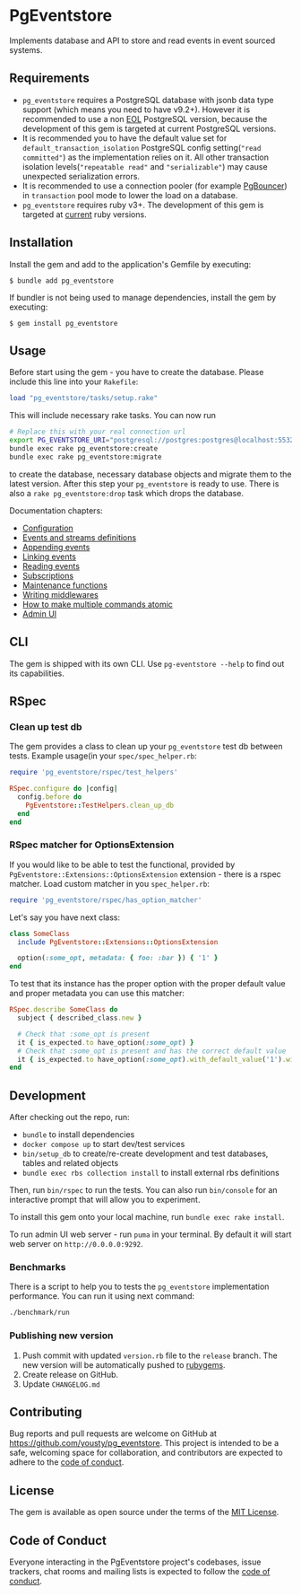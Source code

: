 # PgEventstore

Implements database and API to store and read events in event sourced systems.

## Requirements

- `pg_eventstore` requires a PostgreSQL database with jsonb data type support (which means you need to have v9.2+). However it is recommended to use a non [EOL](https://www.postgresql.org/support/versioning/) PostgreSQL version, because the development of this gem is targeted at current PostgreSQL versions. 
- It is recommended you to have the default value set for `default_transaction_isolation` PostgreSQL config setting(`"read committed"`) as the implementation relies on it. All other transaction isolation levels(`"repeatable read"` and `"serializable"`) may cause unexpected serialization errors.
- It is recommended to use a connection pooler (for example [PgBouncer](https://www.pgbouncer.org/)) in `transaction` pool mode to lower the load on a database.
- `pg_eventstore` requires ruby v3+. The development of this gem is targeted at [current](https://endoflife.date/ruby) ruby versions.

## Installation

Install the gem and add to the application's Gemfile by executing:

    $ bundle add pg_eventstore

If bundler is not being used to manage dependencies, install the gem by executing:

    $ gem install pg_eventstore

## Usage

Before start using the gem - you have to create the database. Please include this line into your `Rakefile`:

```ruby
load "pg_eventstore/tasks/setup.rake"
```

This will include necessary rake tasks. You can now run 
```bash
# Replace this with your real connection url
export PG_EVENTSTORE_URI="postgresql://postgres:postgres@localhost:5532/eventstore"
bundle exec rake pg_eventstore:create
bundle exec rake pg_eventstore:migrate
```

to create the database, necessary database objects and migrate them to the latest version. After this step your `pg_eventstore` is ready to use. There is also a `rake pg_eventstore:drop` task which drops the database.

Documentation chapters:

- [Configuration](docs/configuration.md)
- [Events and streams definitions](docs/events_and_streams.md)
- [Appending events](docs/appending_events.md)
- [Linking events](docs/linking_events.md)
- [Reading events](docs/reading_events.md)
- [Subscriptions](docs/subscriptions.md)
- [Maintenance functions](docs/maintenance.md)
- [Writing middlewares](docs/writing_middleware.md)
- [How to make multiple commands atomic](docs/multiple_commands.md)
- [Admin UI](docs/admin_ui.md)

## CLI

The gem is shipped with its own CLI. Use `pg-eventstore --help` to find out its capabilities.

## RSpec

### Clean up test db

The gem provides a class to clean up your `pg_eventstore` test db between tests. Example usage(in your `spec/spec_helper.rb`:

```ruby
require 'pg_eventstore/rspec/test_helpers'

RSpec.configure do |config|
  config.before do
    PgEventstore::TestHelpers.clean_up_db
  end
end
```

### RSpec matcher for OptionsExtension

If you would like to be able to test the functional, provided by `PgEventstore::Extensions::OptionsExtension` extension - there is a rspec matcher. Load custom matcher in you `spec_helper.rb`:

```ruby
require 'pg_eventstore/rspec/has_option_matcher'
```

Let's say you have next class:
```ruby
class SomeClass
  include PgEventstore::Extensions::OptionsExtension

  option(:some_opt, metadata: { foo: :bar }) { '1' }
end
```

To test that its instance has the proper option with the proper default value and proper metadata you can use this matcher:
```ruby
RSpec.describe SomeClass do
  subject { described_class.new }

  # Check that :some_opt is present
  it { is_expected.to have_option(:some_opt) }
  # Check that :some_opt is present and has the correct default value
  it { is_expected.to have_option(:some_opt).with_default_value('1').with_metadata(foo: :bar) }
end
```

## Development

After checking out the repo, run:
- `bundle` to install dependencies
- `docker compose up` to start dev/test services
- `bin/setup_db` to create/re-create development and test databases, tables and related objects
- `bundle exec rbs collection install` to install external rbs definitions

Then, run `bin/rspec` to run the tests. You can also run `bin/console` for an interactive prompt that will allow you to experiment.

To install this gem onto your local machine, run `bundle exec rake install`.

To run admin UI web server - run `puma` in your terminal. By default it will start web server on `http://0.0.0.0:9292`.

### Benchmarks

There is a script to help you to tests the `pg_eventstore` implementation performance. You can run it using next command:

```bash
./benchmark/run
```

### Publishing new version

1. Push commit with updated `version.rb` file to the `release` branch. The new version will be automatically pushed to [rubygems](https://rubygems.org).
2. Create release on GitHub.
3. Update `CHANGELOG.md`

## Contributing

Bug reports and pull requests are welcome on GitHub at https://github.com/yousty/pg_eventstore. This project is intended to be a safe, welcoming space for collaboration, and contributors are expected to adhere to the [code of conduct](https://github.com/yousty/pg_eventstore/blob/master/CODE_OF_CONDUCT.md).

## License

The gem is available as open source under the terms of the [MIT License](https://opensource.org/licenses/MIT).

## Code of Conduct

Everyone interacting in the PgEventstore project's codebases, issue trackers, chat rooms and mailing lists is expected to follow the [code of conduct](https://github.com/yousty/pg_eventstore/blob/master/CODE_OF_CONDUCT.md).
